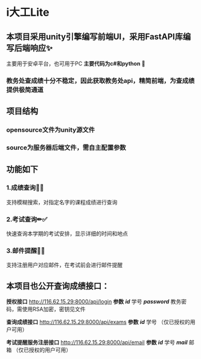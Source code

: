 # i大工Lite
## 本项目采用unity引擎编写前端UI，采用FastAPI库编写后端响应✨
主要用于安卓平台，也可用于PC
**主要代码为c#和python** 🤩
### 教务处查成绩十分不稳定，因此获取教务处api，精简前端，为查成绩提供极简通道

## 项目结构
### opensource文件为unity源文件
### source为服务器后端文件，需自主配置参数


## 功能如下
### 1.成绩查询📑✅
支持模糊搜索，对指定名字的课程成绩进行查询
### 2.考试查询✏✅
快速查询本学期的考试安排，显示详细的时间和地点
### 3.邮件提醒📩✅
支持注册用户对应邮件，在考试前会进行邮件提醒

## 本项目也公开查询成绩接口：
**授权接口** http://116.62.15.29:8000/api/login
**参数**
***id*** 学号
***password*** 教务密码，需使用RSA加密，密钥见文件

**查询成绩接口** http://116.62.15.29:8000/api/exams
**参数**
***id*** 学号
（仅已授权的用户可用）

**考试提醒服务注册接口** http://116.62.15.29:8000/api/email
**参数**
***id*** 学号
***mail*** 邮箱
（仅已授权的用户可用）
